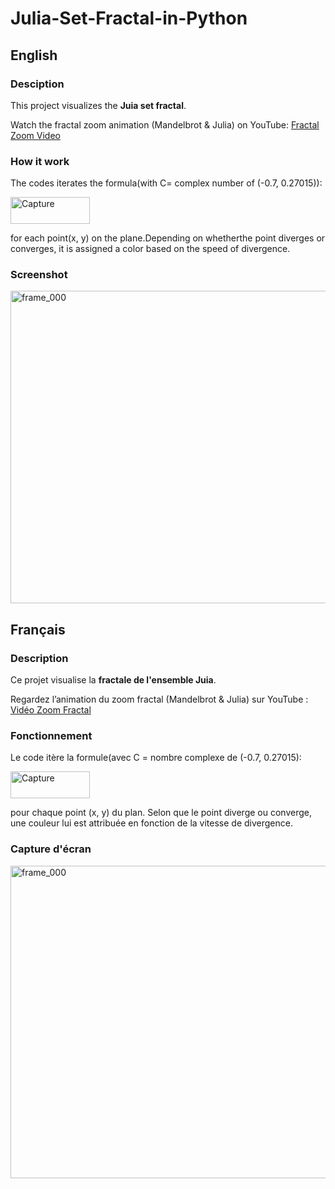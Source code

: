 # Julia-Set-Fractal-in-Python

## English
### Desciption
This project visualizes the **Juia set fractal**.

Watch the fractal zoom animation (Mandelbrot & Julia) on YouTube: [Fractal Zoom Video](https://youtu.be/eYUTN04xZbY)

### How it work
The codes iterates the formula(with C= complex number of (-0.7, 0.27015)):

<img width="127" height="43" alt="Capture" src="https://github.com/user-attachments/assets/671909af-2023-4683-a28f-f325ebb8e195" />

for each point(x, y) on the plane.Depending on whetherthe point diverges or converges, it is assigned a color based on the speed of divergence.

### Screenshot

<img width="800" height="500" alt="frame_000" src="https://github.com/user-attachments/assets/2183f0c9-a310-4d60-a2c8-2b225668bf06" />

## Français
### Description
Ce projet visualise la **fractale de l'ensemble Juia**.

Regardez l’animation du zoom fractal (Mandelbrot & Julia) sur YouTube : [Vidéo Zoom Fractal](https://youtu.be/eYUTN04xZbY)

### Fonctionnement
Le code itère la formule(avec C =  nombre complexe de (-0.7, 0.27015):

<img width="127" height="43" alt="Capture" src="https://github.com/user-attachments/assets/671909af-2023-4683-a28f-f325ebb8e195" />

pour chaque point (x, y) du plan. Selon que le point diverge ou converge, une couleur lui est attribuée en fonction de la vitesse de divergence.

### Capture d'écran

<img width="800" height="500" alt="frame_000" src="https://github.com/user-attachments/assets/2183f0c9-a310-4d60-a2c8-2b225668bf06" />
